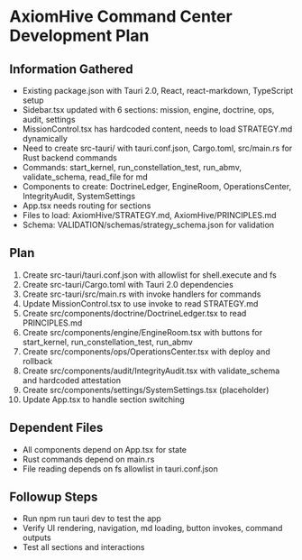 # AxiomHive Command Center Development Plan

## Information Gathered
- Existing package.json with Tauri 2.0, React, react-markdown, TypeScript setup
- Sidebar.tsx updated with 6 sections: mission, engine, doctrine, ops, audit, settings
- MissionControl.tsx has hardcoded content, needs to load STRATEGY.md dynamically
- Need to create src-tauri/ with tauri.conf.json, Cargo.toml, src/main.rs for Rust backend commands
- Commands: start_kernel, run_constellation_test, run_abmv, validate_schema, read_file for md
- Components to create: DoctrineLedger, EngineRoom, OperationsCenter, IntegrityAudit, SystemSettings
- App.tsx needs routing for sections
- Files to load: AxiomHive/STRATEGY.md, AxiomHive/PRINCIPLES.md
- Schema: VALIDATION/schemas/strategy_schema.json for validation

## Plan
1. Create src-tauri/tauri.conf.json with allowlist for shell.execute and fs
2. Create src-tauri/Cargo.toml with Tauri 2.0 dependencies
3. Create src-tauri/src/main.rs with invoke handlers for commands
4. Update MissionControl.tsx to use invoke to read STRATEGY.md
5. Create src/components/doctrine/DoctrineLedger.tsx to read PRINCIPLES.md
6. Create src/components/engine/EngineRoom.tsx with buttons for start_kernel, run_constellation_test, run_abmv
7. Create src/components/ops/OperationsCenter.tsx with deploy and rollback
8. Create src/components/audit/IntegrityAudit.tsx with validate_schema and hardcoded attestation
9. Create src/components/settings/SystemSettings.tsx (placeholder)
10. Update App.tsx to handle section switching

## Dependent Files
- All components depend on App.tsx for state
- Rust commands depend on main.rs
- File reading depends on fs allowlist in tauri.conf.json

## Followup Steps
- Run npm run tauri dev to test the app
- Verify UI rendering, navigation, md loading, button invokes, command outputs
- Test all sections and interactions
